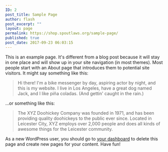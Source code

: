 ```yaml
---
ID: 2
post_title: Sample Page
author: flash
post_excerpt: ""
layout: page
permalink: https://shop.spoutlaws.org/sample-page/
published: true
post_date: 2017-09-23 06:03:15
---
```

This is an example page. It's different from a blog post because it will stay in one place and will show up in your site navigation (in most themes). Most people start with an About page that introduces them to potential site visitors. It might say something like this:

<blockquote>Hi there! I'm a bike messenger by day, aspiring actor by night, and this is my website. I live in Los Angeles, have a great dog named Jack, and I like pi&#241;a coladas. (And gettin' caught in the rain.)</blockquote>

...or something like this:

<blockquote>The XYZ Doohickey Company was founded in 1971, and has been providing quality doohickeys to the public ever since. Located in Leicester City, XYZ employs over 2,000 people and does all kinds of awesome things for the Leicester community.</blockquote>

As a new WordPress user, you should go to <a href="http://spoutlaws.cmslauncher.cloud/wp-admin/">your dashboard</a> to delete this page and create new pages for your content. Have fun!